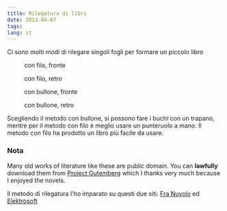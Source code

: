 ```yaml
---
title: Rilegatura di libri
date: 2013-04-07
tags:
lang: it
---
```


<p>Ci sono molti modi di rilegare singoli fogli per formare un piccolo libro</p>
<figure>
  <figcaption>con filo, fronte</figcaption>
  <img src="book-binding11.jpg" alt="" />
</figure>
<figure>
  <figcaption>con filo, retro</figcaption>
  <img src="book-binding12.jpg" alt="" />
</figure>
  <figure>
  <figcaption>con bullone, fronte</figcaption>
  <img src="book-binding22.jpg" alt="" />
</figure>
  <figure>
  <figcaption>con bullone, retro</figcaption>
  <img src="book-binding21.jpg" alt="" />
</figure>
<p>Scegliendo il metodo con bullone, si possono fare i buchi con un trapano, mentre per il metodo con filo è meglio usare un punteruolo a mano.
Il metodo con filo ha prodotto un libro più facile da usare.</p>
  <h3>Nota</h3>
<p>Many old works of literature like these are public domain. You can <strong>lawfully</strong> download them from
<a href="http://www.gutenberg.org/">Project Gutemberg</a> which I thanks very much because I enjoyed the novels.</p>

<p>Il metodo di rilegatura l'ho imparato su questi due siti:
 <a href="http://www.franuvolo.it/sito/idee/85-come-rilegare-un-libro.html">Fra Nuvolo</a> ed
<a href="http://www.elektrosoft.it/tutorials/rilegare-fotocopie/tecniche-rilegare-fotocopie.htm">Elektrosoft</a>
 </p>

